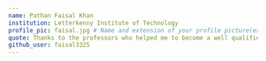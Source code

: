 ```yaml
---
name: Pathan Faisal Khan
institution: Letterkenny Institute of Technology
profile_pic: faisal.jpg # Name and extension of your profile picture(ex. mona.png)
quote: Thanks to the professors who helped me to become a well qualified graduate.
github_user: faisal3325
---
```

